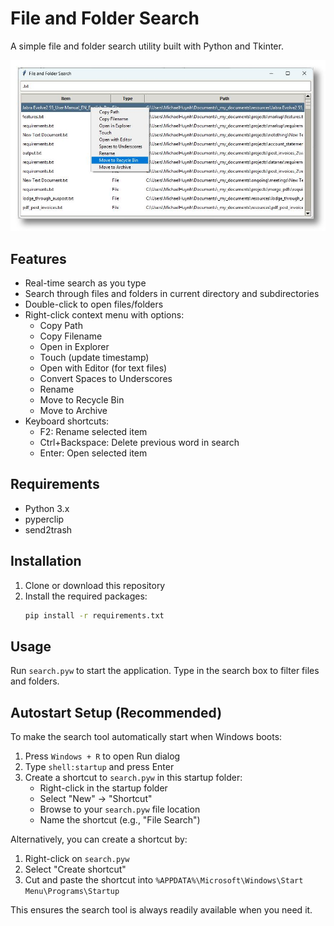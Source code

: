 # File and Folder Search

A simple file and folder search utility built with Python and Tkinter.

![Screenshot of File and Folder Search](screenshot.jpg)

## Features

- Real-time search as you type
- Search through files and folders in current directory and subdirectories
- Double-click to open files/folders
- Right-click context menu with options:
  - Copy Path
  - Copy Filename
  - Open in Explorer
  - Touch (update timestamp)
  - Open with Editor (for text files)
  - Convert Spaces to Underscores
  - Rename
  - Move to Recycle Bin
  - Move to Archive
- Keyboard shortcuts:
  - F2: Rename selected item
  - Ctrl+Backspace: Delete previous word in search
  - Enter: Open selected item

## Requirements

- Python 3.x
- pyperclip
- send2trash

## Installation

1. Clone or download this repository
2. Install the required packages:
   ```bash
   pip install -r requirements.txt
   ```

## Usage

Run `search.pyw` to start the application. Type in the search box to filter files and folders.

## Autostart Setup (Recommended)

To make the search tool automatically start when Windows boots:

1. Press `Windows + R` to open Run dialog
2. Type `shell:startup` and press Enter
3. Create a shortcut to `search.pyw` in this startup folder:
   - Right-click in the startup folder
   - Select "New" → "Shortcut"
   - Browse to your `search.pyw` file location
   - Name the shortcut (e.g., "File Search")

Alternatively, you can create a shortcut by:
1. Right-click on `search.pyw`
2. Select "Create shortcut"
3. Cut and paste the shortcut into `%APPDATA%\Microsoft\Windows\Start Menu\Programs\Startup`

This ensures the search tool is always readily available when you need it.


